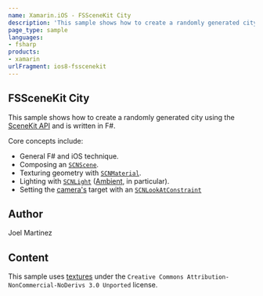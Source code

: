 ```yaml
---
name: Xamarin.iOS - FSSceneKit City
description: 'This sample shows how to create a randomly generated city using the SceneKit API and is written in F# #ios8'
page_type: sample
languages:
- fsharp
products:
- xamarin
urlFragment: ios8-fsscenekit
---
```

## FSSceneKit City

This sample shows how to create a randomly generated city using the [SceneKit API](https://docs.microsoft.com/dotnet/api/scenekit) and is written in F&#35;.

Core concepts include:

- General F&#35; and iOS technique.
- Composing an [`SCNScene`](https://docs.microsoft.com/dotnet/api/scenekit.scnview).
- Texturing geometry with [`SCNMaterial`](https://docs.microsoft.com/dotnet/api/scenekit.scnmaterial).
- Lighting with [`SCNLight`](https://docs.microsoft.com/dotnet/api/scenekit.scnlight) ([Ambient](https://docs.microsoft.com/dotnet/api/scenekit.scnlighttype.ambient), in particular).
- Setting the [camera's](https://docs.microsoft.com/dotnet/api/scenekit.scncamera) target with an [`SCNLookAtConstraint`](https://docs.microsoft.com/dotnet/api/scenekit.scnlookatconstraint)

## Author

Joel Martinez

## Content

This sample uses [textures](http://www.sketchuptexture.com/p/buildings.html) under the `Creative Commons Attribution-NonCommercial-NoDerivs 3.0 Unported` license.
